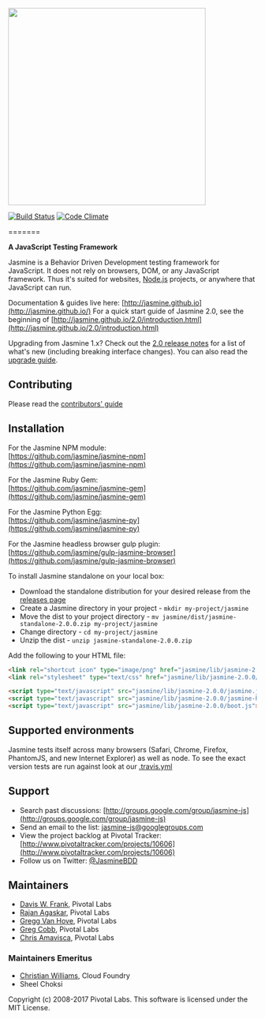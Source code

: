 <a name="README">[<img src="https://rawgithub.com/jasmine/jasmine/master/images/jasmine-horizontal.svg" width="400px" />](http://jasmine.github.io)</a>

[![Build Status](https://travis-ci.org/jasmine/jasmine.svg?branch=master)](https://travis-ci.org/jasmine/jasmine)
[![Code Climate](https://codeclimate.com/github/pivotal/jasmine.svg)](https://codeclimate.com/github/pivotal/jasmine)

=======

**A JavaScript Testing Framework**

Jasmine is a Behavior Driven Development testing framework for JavaScript. It does not rely on browsers, DOM, or any JavaScript framework. Thus it's suited for websites, [Node.js](http://nodejs.org) projects, or anywhere that JavaScript can run.

Documentation & guides live here: [http://jasmine.github.io](http://jasmine.github.io/)
For a quick start guide of Jasmine 2.0, see the beginning of [http://jasmine.github.io/2.0/introduction.html](http://jasmine.github.io/2.0/introduction.html)

Upgrading from Jasmine 1.x? Check out the [2.0 release notes](https://github.com/jasmine/jasmine/blob/v2.0.0/release_notes/20.md) for a list of what's new (including breaking interface changes). You can also read the [upgrade guide](http://jasmine.github.io/2.0/upgrading.html).

## Contributing

Please read the [contributors' guide](https://github.com/jasmine/jasmine/blob/master/.github/CONTRIBUTING.md)

## Installation

For the Jasmine NPM module:<br>
[https://github.com/jasmine/jasmine-npm](https://github.com/jasmine/jasmine-npm)

For the Jasmine Ruby Gem:<br>
[https://github.com/jasmine/jasmine-gem](https://github.com/jasmine/jasmine-gem)

For the Jasmine Python Egg:<br>
[https://github.com/jasmine/jasmine-py](https://github.com/jasmine/jasmine-py)

For the Jasmine headless browser gulp plugin:<br>
[https://github.com/jasmine/gulp-jasmine-browser](https://github.com/jasmine/gulp-jasmine-browser)

To install Jasmine standalone on your local box:

* Download the standalone distribution for your desired release from the [releases page](https://github.com/jasmine/jasmine/releases)
* Create a Jasmine directory in your project - `mkdir my-project/jasmine`
* Move the dist to your project directory - `mv jasmine/dist/jasmine-standalone-2.0.0.zip my-project/jasmine`
* Change directory - `cd my-project/jasmine`
* Unzip the dist - `unzip jasmine-standalone-2.0.0.zip`

Add the following to your HTML file:

```html
<link rel="shortcut icon" type="image/png" href="jasmine/lib/jasmine-2.0.0/jasmine_favicon.png">
<link rel="stylesheet" type="text/css" href="jasmine/lib/jasmine-2.0.0/jasmine.css">

<script type="text/javascript" src="jasmine/lib/jasmine-2.0.0/jasmine.js"></script>
<script type="text/javascript" src="jasmine/lib/jasmine-2.0.0/jasmine-html.js"></script>
<script type="text/javascript" src="jasmine/lib/jasmine-2.0.0/boot.js"></script>
```

## Supported environments

Jasmine tests itself across many browsers (Safari, Chrome, Firefox, PhantomJS, and new Internet Explorer) as well as node. To see the exact version tests are run against look at our [.travis.yml](https://github.com/jasmine/jasmine/blob/master/.travis.yml)


## Support

* Search past discussions: [http://groups.google.com/group/jasmine-js](http://groups.google.com/group/jasmine-js)
* Send an email to the list: [jasmine-js@googlegroups.com](mailto:jasmine-js@googlegroups.com)
* View the project backlog at Pivotal Tracker: [http://www.pivotaltracker.com/projects/10606](http://www.pivotaltracker.com/projects/10606)
* Follow us on Twitter: [@JasmineBDD](http://twitter.com/JasmineBDD)

## Maintainers

* [Davis W. Frank](mailto:dwfrank@pivotal.io), Pivotal Labs
* [Rajan Agaskar](mailto:rajan@pivotal.io), Pivotal Labs
* [Gregg Van Hove](mailto:gvanhove@pivotal.io), Pivotal Labs
* [Greg Cobb](mailto:gcobb@pivotal.io), Pivotal Labs
* [Chris Amavisca](mailto:camavisca@pivotal.io), Pivotal Labs

### Maintainers Emeritus

* [Christian Williams](mailto:antixian666@gmail.com), Cloud Foundry
* Sheel Choksi

Copyright (c) 2008-2017 Pivotal Labs. This software is licensed under the MIT License.
